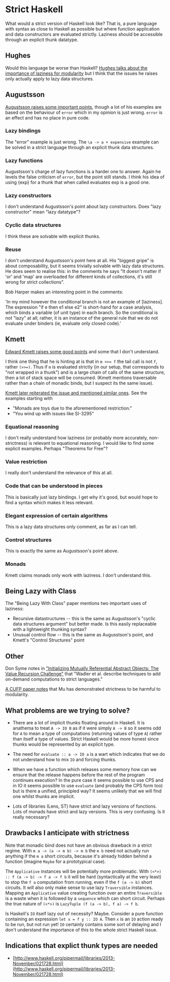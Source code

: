 # Strict Haskell

What would a strict version of Haskell look like?  That is, a pure language
with syntax as close to Haskell as possible but where function application
and data constructors are evaluated strictly.  Laziness should be accessible
through an explicit thunk datatype.

## Hughes

Would this language be worse than Haskell?  [Hughes talks about the
importance of laziness for
modularity](http://www.cse.chalmers.se/~rjmh/Papers/whyfp.html) but I
think that the issues he raises only actually apply to lazy data
structures.

## Augustsson

[Augustsson raises some important
points](http://augustss.blogspot.co.uk/2011/05/more-points-for-lazy-evaluation-in.html),
though a lot of his examples are based on the behaviour of `error`
which in my opinion is just wrong.  `error` is an effect and has no
place in pure code.

### Lazy bindings

The "error" example is just wrong.  The `\a -> a + expensive` example can be
solved in a strict language through an explicit thunk data structures.

### Lazy functions

Augustsson's charge of lazy functions is a harder one to answer.  Again he
levels the false criticism of `error`, but the point still stands.  I think
his idea of using {exp} for a thunk that when called evaluates exp is a good
one.

### Lazy constructors

I don't understand Augustsson's point about lazy constructors.  Does "lazy
constructor" mean "lazy datatype"?

### Cyclic data structures

I think these are solvable with explicit thunks.

### Reuse

I don't understand Augustsson's point here at all.  His "biggest gripe" is
about composability, but it seems trivially solvable with lazy data
structures.  He does seem to realise this: in the comments he says "It
doesn't matter if 'or' and 'map' are overloaded for different kinds of
collections, it's still wrong for strict collections".

Bob Harper makes an interesting point in the comments:

'In my mind however the conditional branch is not an example of [laziness].
The expression "if e then e1 else e2" is short-hand for a case analysis,
which binds a variable (of unit type) in each branch.  So the conditional is
not "lazy" at all; rather, it is an instance of the general rule that we do
not evaluate under binders (ie, evaluate only closed code).'

## Kmett

[Edward Kmett raises some good
points](http://stackoverflow.com/questions/265392/why-is-lazy-evaluation-useful/265548#265548)
and some that I don't understand.

I think one thing that he is hinting at is that in `m >>= f` the tail call
is not `f`, rather `(>>=)`.  Thus if `m` is evaluated strictly (in our
setup, that corresponds to "not wrapped in a thunk") and is a large chain of
calls of the same structure, then a lot of stack space will be consumed.
(Kmett mentions traversable rather than a chain of monadic binds, but I
suspect its the same issue).

[Kmett later reiterated the issue and mentioned similar ones](http://www.reddit.com/r/haskell/comments/1pjjy5/odersky_the_trouble_with_types_strange_loop_2013/cd3bgcu).
See the examples starting with

* "Monads are toys due to the aforementioned restriction."
* "You wind up with issues like SI-3295"

### Equational reasoning

I don't really understand how laziness (or probably more accurately,
non-strictness) is relevant to equational reasoning.  I would like to find
some explicit examples.  Perhaps "Theorems for Free"?

### Value restriction

I really don't understand the relevance of this at all.

### Code that can be understood in pieces

This is basically just lazy bindings.  I get why it's good, but would hope
to find a syntax which makes it less relevant.

### Elegant expression of certain algorithms

This is a lazy data structures only comment, as far as I can tell.

### Control structures

This is exactly the same as Augustsson's point above.

### Monads

Kmett claims monads only work with laziness.  I don't understand this.

## Being Lazy with Class

The "Being Lazy With Class" paper mentions two important uses of laziness:

* Recursive datastructures -- this is the same as Augustsson's "cyclic data
  structures argument" but better made.  Is this easily replaceable with a
  lightweight thunking syntax?
* Unusual control flow -- this is the same as Augusstson's point, and
  Kmett's "Control Structures" point

## Other

Don Syme notes in ["Initializing Mutually Referential Abstract
Objects: The Value Recursion
Challenge"](http://research.microsoft.com/apps/pubs/default.aspx?id=79951)
that "Wadler et al.  describe techniques to add on-demand computations
to strict languages."

[A CUFP paper
notes](http://anil.recoil.org/papers/2011-cufp-scribe-preprint.pdf)
that Mu has demonstrated strictness to be harmful to modularity.

## What problems are we trying to solve?

* There are a lot of implicit thunks floating around in Haskell.  It is
  anathema to treat `A -> IO B` as if it were simply `A -> B` so it seems
  odd for `A` to mean a type of computations (returning values of type `A`)
  rather than itself a type of values.  Strict Haskell would be more honest
  since thunks would be represented by an explicit type.

* The need for `evaluate :: a -> IO a` is a wart which indicates that we do
  not understand how to mix `IO` and forcing thunks.

* When we have a function which releases some memory how can we ensure that
  the release happens before the rest of the program continues execution? 
  In the pure case it seems possible to use CPS and in IO it seems possible
  to use `evaluate` (and probably the CPS form too) but is there a unified,
  principled way?  It seems unlikely that we will find one whilst thunks are
  implicit.

* Lots of libraries (Lens, ST) have strict and lazy versions of functions. 
  Lots of monads have strict and lazy versions.  This is very confusing.  Is
  it really necessary?

## Drawbacks I anticipate with strictness

Note that monadic bind does not have an obvious drawback in a strict regime. 
With `m a -> (a -> m b) -> m b` the `m b` need not actually run anything if
the `m a` short circuits, because it's already hidden behind a function
(imagine `Maybe` for a prototypical case).

The `Applicative` instances will be potentially more problematic.  With
`(<*>) :: f (a -> b) -> f a -> f b` it will be hard (syntactically at the
very least) to stop the `f a` computation from running, even if the `f (a ->
b)` short circuits.  It will also only make sense to use lazy `Traversible`
instances.  Mapping an `Applicative` value creating function over an entire
`Traversible` is a waste when it is followed by a `sequence` which can short
circuit.  Perhaps the true nature of `(<*>)` is `LazyTuple (f (a -> b), f a)
-> f b`.

Is Haskell's `IO` itself lazy out of necessity?  Maybe.  Consider a pure
function containing an expression `let x = f y :: IO A`.  Then `x` is an
`IO` action ready to be run, but not run yet!  `IO` certainly contains some
sort of delaying and I don't understand the importance of this to the whole
strict Haskell issue.

## Indications that explict thunk types are needed

* [http://www.haskell.org/pipermail/libraries/2013-November/021728.html](http://www.haskell.org/pipermail/libraries/2013-November/021728.html)
